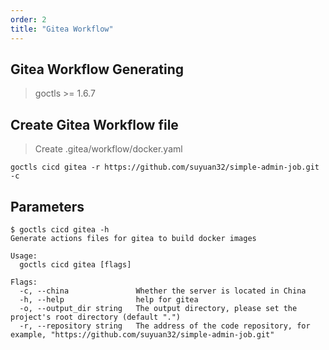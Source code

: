 ```yaml
---
order: 2
title: "Gitea Workflow"
---
```


## Gitea Workflow Generating

> goctls >= 1.6.7

## Create Gitea Workflow file

> Create .gitea/workflow/docker.yaml

```shell
goctls cicd gitea -r https://github.com/suyuan32/simple-admin-job.git -c
```

## Parameters

```shell
$ goctls cicd gitea -h
Generate actions files for gitea to build docker images

Usage:
  goctls cicd gitea [flags]

Flags:
  -c, --china               Whether the server is located in China
  -h, --help                help for gitea
  -o, --output_dir string   The output directory, please set the project's root directory (default ".")
  -r, --repository string   The address of the code repository, for example, "https://github.com/suyuan32/simple-admin-job.git"
```

